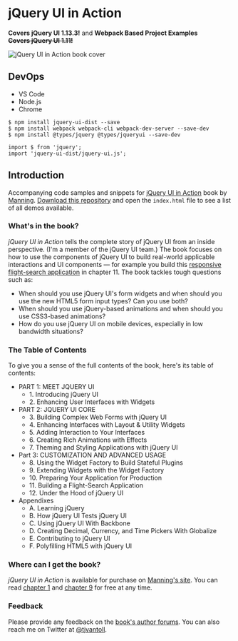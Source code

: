 # jQuery UI in Action
**Covers jQuery UI 1.13.3!** and **Webpack Based Project Examples**  
~~**Covers jQuery UI 1.11!**~~  

<img src="https://www.tjvantoll.com/images/book.jpg" alt="jQuery UI in Action book cover">

## DevOps

- VS Code
- Node.js
- Chrome

```
$ npm install jquery-ui-dist --save
$ npm install webpack webpack-cli webpack-dev-server --save-dev
$ npm install @types/jquery @types/jqueryui --save-dev
```

```
import $ from 'jquery';
import 'jquery-ui-dist/jquery-ui.js';
```

## Introduction

Accompanying code samples and snippets for [jQuery UI in Action](http://tjvantoll.com/jquery-ui-in-action.html) book by [Manning](http://manning.com). [Download this repository](https://github.com/tjvantoll/jquery-ui-in-action-demos/archive/master.zip) and open the `index.html` file to see a list of all demos available.



### What's in the book?

*jQuery UI in Action* tells the complete story of jQuery UI from an inside perspective. (I'm a member of the jQuery UI team.) The book focuses on how to use the components of jQuery UI to build real-world applicable interactions and UI components — for example you build this [responsive flight-search application](http://jsfiddle.net/tj_vantoll/ujwWL/) in chapter 11. The book tackles tough questions such as:

* When should you use jQuery UI's form widgets and when should you use the new HTML5 form input types? Can you use both?
* When should you use jQuery-based animations and when should you use CSS3-based animations?
* How do you use jQuery UI on mobile devices, especially in low bandwidth situations?

### The Table of Contents

To give you a sense of the full contents of the book, here's its table of contents:

<ul>
	<li>PART 1: MEET JQUERY UI
		<ul>
			<li>1. Introducing jQuery UI</li>
			<li>2. Enhancing User Interfaces with Widgets</li>
		</ul>
	</li>
	<li>PART 2: JQUERY UI CORE
		<ul>
			<li>3. Building Complex Web Forms with jQuery UI</li>
			<li>4. Enhancing Interfaces with Layout & Utility Widgets</li>
			<li>5. Adding Interaction to Your Interfaces</li>
			<li>6. Creating Rich Animations with Effects</li>
			<li>7. Theming and Styling Applications with jQuery UI</li>
		</ul>
	</li>
	<li>Part 3: CUSTOMIZATION AND ADVANCED USAGE
		<ul>
			<li>8. Using the Widget Factory to Build Stateful Plugins</li>
			<li>9. Extending Widgets with the Widget Factory</li>
			<li>10. Preparing Your Application for Production</li>
			<li>11. Building a Flight-Search Application</li>
			<li>12. Under the Hood of jQuery UI</li>
		</ul>
	</li>
	<li>Appendixes
		<ul>
			<li>A. Learning jQuery </li>
			<li>B. How jQuery UI Tests jQuery UI </li>
			<li>C. Using jQuery UI With Backbone </li>
			<li>D. Creating Decimal, Currency, and Time Pickers With Globalize </li>
			<li>E. Contributing to jQuery UI </li>
			<li>F. Polyfilling HTML5 with jQuery UI</li>
		</ul>
	</li>
</ul>

### Where can I get the book?

*jQuery UI in Action* is available for purchase on [Manning's site](http://tjvantoll.com/jquery-ui-in-action.html). You can read [chapter 1](http://manning.com/vantoll/jQueryUI_CH01.pdf) and [chapter 9](http://manning.com/vantoll/jQueryUI_CH09.pdf) for free at any time.

### Feedback

Please provide any feedback on the [book's author forums](http://www.manning-sandbox.com/forum.jspa?forumID=889). You can also reach me on Twitter at [@tjvantoll](https://twitter.com/tjvantoll).
